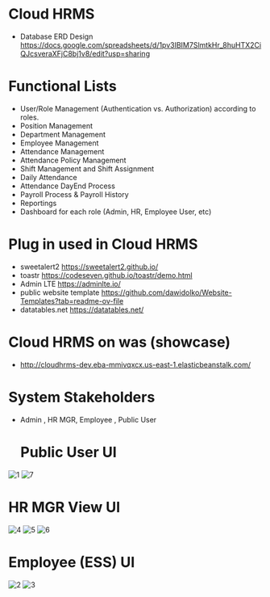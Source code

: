 # Cloud HRMS
- Database ERD Design  https://docs.google.com/spreadsheets/d/1pv3IBIM7SlmtkHr_8huHTX2CiQJcsveraXFjC8bj1v8/edit?usp=sharing
# Functional Lists
- User/Role Management (Authentication vs. Authorization) according to roles.
- Position Management
- Department Management
- Employee Management 
- Attendance Management
- Attendance Policy Management
- Shift Management and Shift Assignment
- Daily Attendance
- Attendance DayEnd Process
- Payroll Process & Payroll History
- Reportings
- Dashboard for each role (Admin, HR, Employee User, etc)
# Plug in used in Cloud HRMS 
- sweetalert2 https://sweetalert2.github.io/
- toastr https://codeseven.github.io/toastr/demo.html
- Admin LTE https://adminlte.io/
- public website template https://github.com/dawidolko/Website-Templates?tab=readme-ov-file
- datatables.net https://datatables.net/
# Cloud HRMS on was (showcase)
- http://cloudhrms-dev.eba-mmivqxcx.us-east-1.elasticbeanstalk.com/
# System Stakeholders
- Admin , HR MGR, Employee , Public User
  # Public User UI
![1](https://github.com/user-attachments/assets/41215bb1-1860-49da-8fe8-188326f2cbc4)
![7](https://github.com/user-attachments/assets/a250eb97-8c54-4558-b042-47735b45c14b)
# HR MGR View UI 
![4](https://github.com/user-attachments/assets/3fca127b-b5e9-4bc2-9155-a11dd3424036)
![5](https://github.com/user-attachments/assets/46214249-1a9f-4e8f-a65b-118c512ae566)
![6](https://github.com/user-attachments/assets/489f173c-74d4-4f58-880c-4c18e3b14dba)
# Employee (ESS) UI 
![2](https://github.com/user-attachments/assets/fe182906-e943-46eb-998d-a45de45ab0fe)
![3](https://github.com/user-attachments/assets/ea941b5e-e205-4601-901a-03bd96add769)
